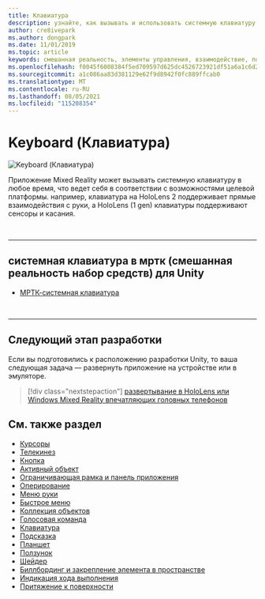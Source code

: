 ```yaml
---
title: Клавиатура
description: узнайте, как вызывать и использовать системную клавиатуру с помощью набор средств смешанной реальности.
author: cre8ivepark
ms.author: dongpark
ms.date: 11/01/2019
ms.topic: article
keywords: смешанная реальность, элементы управления, взаимодействие, пользовательский интерфейс, ux, гарнитура смешанной реальности, гарнитура windows mixed reality, гарнитура виртуальной реальности, HoloLens, клавиатура, мртк, смешанная реальность набор средств
ms.openlocfilehash: f0045f6008384f5ed709597d625dc4526723921df51a6a1c6d25641ac95f0b34
ms.sourcegitcommit: a1c086aa83d381129e62f9d8942f0fc889ffcab0
ms.translationtype: MT
ms.contentlocale: ru-RU
ms.lasthandoff: 08/05/2021
ms.locfileid: "115208354"
---
```

# <a name="keyboard"></a>Keyboard (Клавиатура)

![Keyboard (Клавиатура)](images/UX_Hero_Keyboard.jpg)

Приложение Mixed Reality может вызывать системную клавиатуру в любое время, что ведет себя в соответствии с возможностями целевой платформы. например, клавиатура на HoloLens 2 поддерживает прямые взаимодействия с руки, а HoloLens (1 gen) клавиатуры поддерживают сенсоры и касания.

<br>

---

## <a name="system-keyboard-in-mrtk-mixed-reality-toolkit-for-unity"></a>системная клавиатура в мртк (смешанная реальность набор средств) для Unity

* [МРТК-системная клавиатура](/windows/mixed-reality/mrtk-unity/features/ux-building-blocks/system-keyboard)

<br>

---

## <a name="next-development-checkpoint"></a>Следующий этап разработки

Если вы подготовились к расположению разработки Unity, то ваша следующая задача — развернуть приложение на устройстве или в эмуляторе.

> [!div class="nextstepaction"]
> [развертывание в HoloLens или Windows Mixed Reality впечатляющих головных телефонов](../develop/platform-capabilities-and-apis/using-visual-studio.md)

## <a name="see-also"></a>См. также раздел

* [Курсоры](cursors.md)
* [Телекинез](point-and-commit.md)
* [Кнопка](button.md)
* [Активный объект](interactable-object.md)
* [Ограничивающая рамка и панель приложения](app-bar-and-bounding-box.md)
* [Оперирование](direct-manipulation.md)
* [Меню руки](hand-menu.md)
* [Быстрое меню](near-menu.md)
* [Коллекция объектов](object-collection.md)
* [Голосовая команда](voice-input.md)
* [Клавиатура](keyboard.md)
* [Подсказка](tooltip.md)
* [Планшет](slate.md)
* [Ползунок](slider.md)
* [Шейдер](shader.md)
* [Биллбординг и закрепление элемента в пространстве](billboarding-and-tag-along.md)
* [Индикация хода выполнения](progress.md)
* [Притяжение к поверхности](surface-magnetism.md)